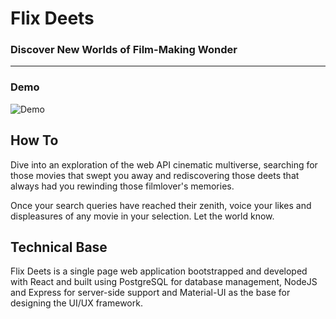 # Flix Deets
### Discover New Worlds of Film-Making Wonder

----------------------------

### Demo
![Demo]()


## How To

Dive into an exploration of the web API cinematic multiverse, searching for those movies that swept you away and rediscovering those deets that always had you rewinding those filmlover's memories. 

Once your search queries have reached their zenith, voice your likes and displeasures of any movie in your selection. Let the world know.


## Technical Base

Flix Deets is a single page web application bootstrapped and developed with React and built using PostgreSQL for database management, NodeJS and Express for server-side support and Material-UI as the base for designing the UI/UX framework.
